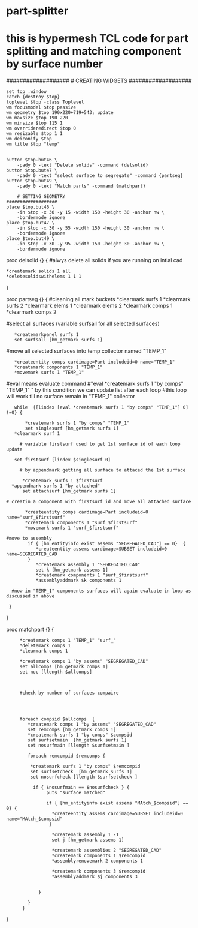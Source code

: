 # part-splitter

# this is hypermesh TCL code for part splitting and matching component by surface number


###################
    # CREATING WIDGETS
    ###################
	
	set top .window
    catch {destroy $top}
    toplevel $top -class Toplevel
    wm focusmodel $top passive
    wm geometry $top 190x220+719+543; update
    wm maxsize $top 190 220
    wm minsize $top 115 1
    wm overrideredirect $top 0
    wm resizable $top 1 1
    wm deiconify $top
    wm title $top "temp"
	
	
	button $top.but46 \
        -pady 0 -text "Delete solids" -command {delsolid}
    button $top.but47 \
        -pady 0 -text "select surface to segregate" -command {partseg}
    button $top.but49 \
        -pady 0 -text "Match parts" -command {matchpart}
		
	    # SETTING GEOMETRY
    ###################
    place $top.but46 \
        -in $top -x 30 -y 15 -width 150 -height 30 -anchor nw \
        -bordermode ignore 
    place $top.but47 \
        -in $top -x 30 -y 55 -width 150 -height 30 -anchor nw \
        -bordermode ignore 
    place $top.but49 \
        -in $top -x 30 -y 95 -width 150 -height 30 -anchor nw \
        -bordermode ignore 	
		
		
		
		
 proc delsolid {} {	
   #alwys delete all solids if you are running on intial cad

    *createmark solids 1 all
    *deletesolidswithelems 1 1 1
  }





 proc partseg {} {
      #cleaning all mark buckets
      *clearmark surfs 1
      *clearmark surfs 2
     *clearmark elems 1
     *clearmark elems 2
     *clearmark comps 1
     *clearmark comps 2


#select all surfaces (variable surfsall for all selected surfaces)

       *createmarkpanel surfs 1
       set surfsall [hm_getmark surfs 1] 

#move all selected surfaces into temp collector named "TEMP_1"

       *createentity comps cardimage=Part includeid=0 name="TEMP_1"
       *createmark components 1 "TEMP_1"
       *movemark surfs 1 "TEMP_1"
   
#eval means evaluate command 
#"eval *createmark surfs 1 "by comps" "TEMP_1" " by this condition we can update list after each loop
#this loop will work till no surface remain in "TEMP_1" collector 
   
       while  {[lindex [eval *createmark surfs 1 "by comps" "TEMP_1"] 0] !=0} {
   
           *createmark surfs 1 "by comps" "TEMP_1"  
           set singlesurf [hm_getmark surfs 1]
	   *clearmark surf 1
        
         # variable firstsurf used to get 1st surface id of each loop update

	   set firstsurf [lindex $singlesurf 0]
        
         # by appendmark getting all surface to attaced the 1st surface  
 
          *createmark surfs 1 $firstsurf
	  *appendmark surfs 1 "by attached"
          set attachsurf [hm_getmark surfs 1]

	# creatin a component with firstsurf id and move all attached surface

           *createentity comps cardimage=Part includeid=0 name="surf_$firstsurf"
           *createmark components 1 "surf_$firstsurf"
	       *movemark surfs 1 "surf_$firstsurf"
		   
    #move to assembly
	        if { [hm_entityinfo exist assems "SEGREGATED_CAD"] == 0}  {
	           *createentity assems cardimage=SUBSET includeid=0 name=SEGREGATED_CAD
		    }
			   *createmark assembly 1 "SEGREGATED_CAD"
			   set k [hm_getmark assems 1]
               *createmark components 1 "surf_$firstsurf" 
               *assemblyaddmark $k components 1

      #now in "TEMP_1" components surfaces will again evaluate in loop as discussed in above

	 }
	
	
	
  }
	





proc matchpart {} {


         *createmark comps 1 "TEMP_1" "surf_"
	     *deletemark comps 1
		 *clearmark comps 1

		 *createmark comps 1 "by assems" "SEGREGATED_CAD"
		 set allcomps [hm_getmark comps 1]
		 set noc [llength $allcomps]
		  
		 
		 
		 #check by number of surfaces compaire
		 
		
		
		 
		 foreach compsid $allcomps  {
		    *createmark comps 1 "by assems" "SEGREGATED_CAD"
			set remcomps [hm_getmark comps 1]
			*createmark surfs 1 "by comps" $compsid
			set surfsetmain  [hm_getmark surfs 1]
			set nosurfmain [llength $surfsetmain ]
			
			foreach remcompid $remcomps {
			  
			 *createmark surfs 1 "by comps" $remcompid
			 set surfsetcheck  [hm_getmark surfs 1]
			 set nosurfcheck [llength $surfsetcheck ]
			    
			  if { $nosurfmain == $nosurfcheck } { 
				   puts "surface matched"
			
			       if { [hm_entityinfo exist assems "MAtch_$compsid"] == 0} {
	                 *createentity assems cardimage=SUBSET includeid=0 name="MAtch_$compsid"
		            }
			  
			         *createmark assembly 1 -1
					 set j [hm_getmark assems 1]
			   
			         *createmark assemblies 2 "SEGREGATED_CAD"
					 *createmark components 1 $remcompid
                     *assemblyremovemark 2 components 1
			         
					 *createmark components 3 $remcompid
                     *assemblyaddmark $j components 3
					 
					 
                }		  
			  
			}   
		  }	
}
